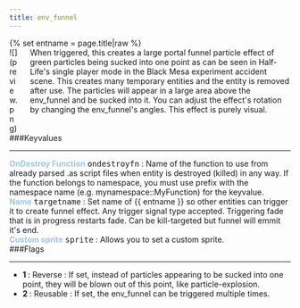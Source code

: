 ```yaml
---
title: env_funnel
---
```

<div>{% set entname = page.title|raw %}</div>
<div class="container previewimg">
<div class="columns">
<div class="imagepadding column col-auto" markdown="1">![](preview.png)</div>
<div class="column entityentry" markdown="1">When triggered, this creates a large portal funnel particle effect of green particles being sucked into one point as can be seen in Half-Life's single player mode in the Black Mesa experiment accident scene. This creates many temporary entities and the entity is removed after use. The particles will appear in a large area above the env_funnel and be sucked into it. You can adjust the effect's rotation by changing the env_funnel's angles. This effect is purely visual.</div>
</div>
</div>
###Keyvalues
<hr>
<div class="entityentry" markdown="1">
<span style="color:#9fc5e8;"><b>OnDestroy Function</b></span> <kbd  class="tooltip" data-tooltip="string">ondestroyfn</kbd> :
Name of the function to use from already parsed .as script files when entity is destroyed (killed) in any way. If the function belongs to namespace, you must use prefix with the namespace name (e.g. mynamespace::MyFunction) for the keyvalue.
</div>
<div class="entityentry" markdown="1">
<span style="color:#9fc5e8;"><b>Name</b></span> <kbd  class="tooltip" data-tooltip="target_source">targetname</kbd> :
Set name of {{ entname }} so other entities can trigger it to create funnel effect. Any trigger signal type accepted. Triggering fade that is in progress restarts fade. Can be kill-targeted but funnel will emmit it's end.
</div>
<div class="entityentry" markdown="1">
<span style="color:#9fc5e8;"><b>Custom sprite</b></span> <kbd  class="tooltip" data-tooltip="sprite">sprite</kbd> :
Allows you to set a custom sprite.
</div>
###Flags
<hr>
<div class="entityflags">
<ul>
<li class="imagepadding" markdown="1"><b>1 </b> : Reverse : If set, instead of particles appearing to be sucked into one point, they will be blown out of this point, like particle-explosion.</li>
<li class="imagepadding" markdown="1"><b>2 </b> : Reusable : If set, the env_funnel can be triggered multiple times.</li>
</ul>
</div>
